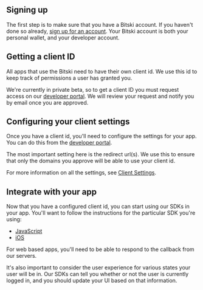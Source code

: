 ## Signing up

The first step is to make sure that you have a Bitski account. If you haven't done so already, <a href="https://bitski.com/sign-up" target="_blank">sign up for an account</a>. Your Bitski account is both your personal wallet, and your developer account.

## Getting a client ID

All apps that use the Bitski need to have their own client id. We use this id to keep track of permissions a user has granted you.

We're currently in private beta, so to get a client ID you must request access on our <a href="https://developer.bitski.com" target="_blank">developer portal</a>. We will review your request and notify you by email once you are approved.

## Configuring your client settings

Once you have a client id, you'll need to configure the settings for your app. You can do this from the <a href="https://developer.bitski.com" target="_blank">developer portal</a>.

The most important setting here is the redirect url(s). We use this to ensure that only the domains you approve will be able to use your client id.

For more information on all the settings, see [Client Settings](client-settings.md).

## Integrate with your app

Now that you have a configured client id, you can start using our SDKs in your app. You'll want to follow the instructions for the particular SDK you're using:

- <a href="https://github.com/BitskiCo/bitski-js-sdk" target="_blank">JavaScript</a>
- <a href="https://github.com/BitskiCo/BitskiSDK" target="_blank">iOS</a>

For web based apps, you'll need to be able to respond to the callback from our servers.

It's also important to consider the user experience for various states your user will be in. Our SDKs can tell you whether or not the user is currently logged in, and you should update your UI based on that information.
